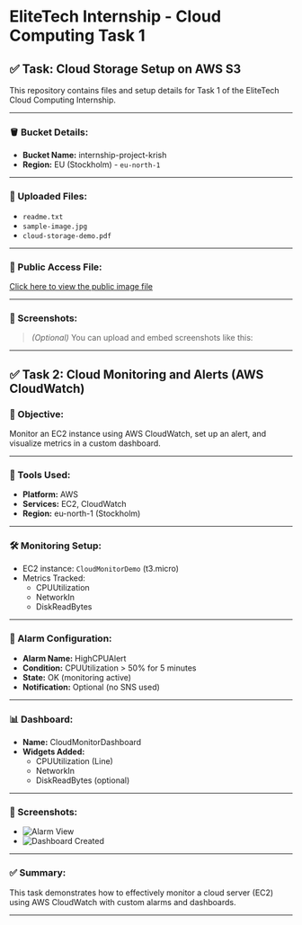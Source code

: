 
# EliteTech Internship - Cloud Computing Task 1

## ✅ Task: Cloud Storage Setup on AWS S3

This repository contains files and setup details for Task 1 of the EliteTech Cloud Computing Internship.

---

### 🪣 Bucket Details:
- **Bucket Name:** internship-project-krish
- **Region:** EU (Stockholm) - `eu-north-1`

---

### 📁 Uploaded Files:
- `readme.txt`
- `sample-image.jpg`
- `cloud-storage-demo.pdf`

---

### 🔗 Public Access File:
[Click here to view the public image file](https://internship-project-krish.s3.eu-north-1.amazonaws.com/sample-image.jpg)

---

### 📸 Screenshots:
> *(Optional)* You can upload and embed screenshots like this:





---

## ✅ Task 2: Cloud Monitoring and Alerts (AWS CloudWatch)

### 🎯 Objective:
Monitor an EC2 instance using AWS CloudWatch, set up an alert, and visualize metrics in a custom dashboard.

---

### 🧰 Tools Used:
- **Platform:** AWS
- **Services:** EC2, CloudWatch
- **Region:** eu-north-1 (Stockholm)

---

### 🛠️ Monitoring Setup:
- EC2 instance: `CloudMonitorDemo` (t3.micro)
- Metrics Tracked:
  - CPUUtilization
  - NetworkIn
  - DiskReadBytes

---

### 🔔 Alarm Configuration:
- **Alarm Name:** HighCPUAlert
- **Condition:** CPUUtilization > 50% for 5 minutes
- **State:** OK (monitoring active)
- **Notification:** Optional (no SNS used)

---

### 📊 Dashboard:
- **Name:** CloudMonitorDashboard
- **Widgets Added:**
  - CPUUtilization (Line)
  - NetworkIn
  - DiskReadBytes (optional)

---

### 📸 Screenshots:
- ![Alarm View](./screenshots/Screenshot%202025-06-27%20122021.png)
- ![Dashboard Created](./screenshots/Screenshot%202025-06-27%20122209.png)

---

### ✅ Summary:
This task demonstrates how to effectively monitor a cloud server (EC2) using AWS CloudWatch with custom alarms and dashboards.

---


